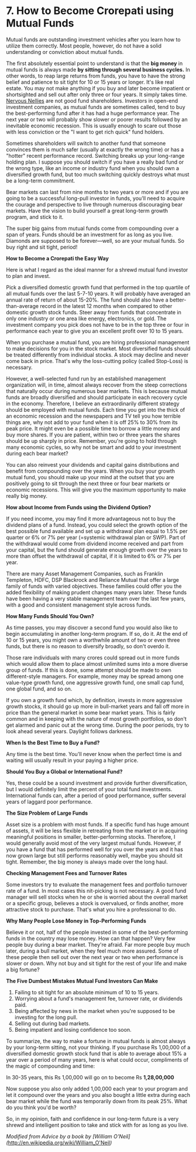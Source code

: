 # 7. How to Become Crorepati using Mutual Funds

Mutual funds are outstanding investment vehicles after you learn how to utilize them correctly. Most people, however, do not have a solid understanding or conviction about mutual funds.

The first absolutely essential point to understand is that the **big money** in mutual funds is always made **by sitting through several business cycles.** In other words, to reap large returns from funds, you have to have the strong belief and patience to sit tight for 10 or 15 years or longer. It's like real estate. You may not make anything if you buy and later become impatient or shortsighted and sell out after only three or four years. It simply takes time. [Nervous Nellies](http://www.investopedia.com/terms/n/nervousnellie.asp) are not good fund shareholders. Investors in open-end investment companies, as mutual funds are sometimes called, tend to buy the best-performing fund after it has had a huge performance year. The next year or two will probably show slower or poorer results followed by an inevitable economic recession. This is usually enough to scare out those with less conviction or the "I want to get rich quick" fund holders.

Sometimes shareholders will switch to another fund that someone convinces them is much safer (usually at exactly the wrong time) or has a "hotter" recent performance record. Switching breaks up your long-range holding plan. I suppose you should switch if you have a really bad fund or the wrong type, like an income or industry fund when you should own a diversified growth fund, but too much switching quickly destroys what must be a long-term commitment.

Bear markets can last from nine months to two years or more and if you are going to be a successful long-pull investor in funds, you'll need to acquire the courage and perspective to live through numerous discouraging bear markets. Have the vision to build yourself a great long-term growth program, and stick to it.

The super big gains from mutual funds come from compounding over a span of years. Funds should be an investment for as long as you live. Diamonds are supposed to be forever—well, so are your mutual funds. So buy right and sit tight, period!

**How to Become a Crorepati the Easy Way**

Here is what I regard as the ideal manner for a shrewd mutual fund investor to plan and invest.

Pick a diversified domestic growth fund that performed in the top quartile of all mutual funds over the last 5-7-10 years. It will probably have averaged an annual rate of return of about 15-20%. The fund should also have a better-than-average record in the latest 12 months when compared to other domestic growth stock funds. Steer away from funds that concentrate in only one industry or one area like energy, electronics, or gold. The investment company you pick does not have to be in the top three or four in performance each year to give you an excellent profit over 10 to 15 years.

When you purchase a mutual fund, you are hiring professional management to make decisions for you in the stock market. Most diversified funds should be treated differently from individual stocks. A stock may decline and never come back in price. That's why the loss-cutting policy (called Stop-Loss) is necessary.

However, a well-selected fund run by an established management organization will, in time, almost always recover from the steep corrections that naturally occur during numerous bear markets. This is because mutual funds are broadly diversified and should participate in each recovery cycle in the economy. Therefore, I believe an extraordinarily different strategy should be employed with mutual funds. Each time you get into the thick of an economic recession and the newspapers and TV tell you how terrible things are, why not add to your fund when it is off 25% to 30% from its peak price. It might even be a possible time to borrow a little money and buy more shares. If you are patient, within two or three years the shares should be up sharply in price. Remember, you're going to hold through many economic cycles, so why not be smart and add to your investment during each bear market?

You can also reinvest your dividends and capital gains distributions and benefit from compounding over the years. When you buy your growth mutual fund, you should make up your mind at the outset that you are positively going to sit through the next three or four bear markets or economic recessions. This will give you the maximum opportunity to make really big money.

**How about Income from Funds using the Dividend Option?**

If you need income, you may find it more advantageous not to buy the dividend plans of a fund. Instead, you could select the growth option of the best possible fund available and set up a withdrawal plan equal to 1.5% per quarter or 6% or 7% per year (=systemic withdrawal plan or SWP). Part of the withdrawal would come from dividend income received and part from your capital, but the fund should generate enough growth over the years to more than offset the withdrawal of capital, if it is limited to 6% or 7% per year.

There are many Asset Management Companies, such as Franklin Templeton, HDFC, DSP Blackrock and Reliance Mutual that offer a large family of funds with varied objectives. These families could offer you the added flexibility of making prudent changes many years later. These funds have been having a very stable management team over the last few years, with a good and consistent management style across funds.

**How Many Funds Should You Own?**

As time passes, you may discover a second fund you would also like to begin accumulating in another long-term program. If so, do it. At the end of 10 or 15 years, you might own a worthwhile amount of two or even three funds, but there is no reason to diversify broadly, so don't overdo it.

Those rare individuals with many crores could spread out in more funds which would allow them to place almost unlimited sums into a more diverse group of funds. If this is done, some attempt should be made to own different-style managers. For example, money may be spread among one value-type growth fund, one aggressive growth fund, one small cap fund, one global fund, and so on.

If you own a growth fund which, by definition, invests in more aggressive growth stocks, it should go up more in bull-market years and fall off more in price than the general market in some bear market years. This is fairly common and in keeping with the nature of most growth portfolios, so don't get alarmed and panic out at the wrong time. During the poor periods, try to look ahead several years. Daylight follows darkness.

**When Is the Best Time to Buy a Fund?**

Any time is the best time. You'll never know when the perfect time is and waiting will usually result in your paying a higher price.

**Should You Buy a Global or International Fund?**

Yes, these could be a sound investment and provide further diversification, but I would definitely limit the percent of your total fund investments. International funds can, after a period of good performance, suffer several years of laggard poor performance.

**The Size Problem of Large Funds**

Asset size is a problem with most funds. If a specific fund has huge amount of assets, it will be less flexible in retreating from the market or in acquiring meaningful positions in smaller, better-performing stocks. Therefore, I would generally avoid most of the very largest mutual funds. However, if you have a fund that has performed well for you over the years and it has now grown large but still performs reasonably well, maybe you should sit tight. Remember, the big money is always made over the long haul.

**Checking Management Fees and Turnover Rates**

Some investors try to evaluate the management fees and portfolio turnover rate of a fund. In most cases this nit-picking is not necessary. A good fund manager will sell stocks when he or she is worried about the overall market or a specific group, believes a stock is overvalued, or finds another, more attractive stock to purchase. That's what you hire a professional to do.

**Why Many People Lose Money in Top-Performing Funds**

Believe it or not, half of the people invested in some of the best-performing funds in the country may lose money. How can that happen? Very few people buy during a bear market. They're afraid. Far more people buy much later, during a bull market, when they feel much more assured. Some of these people then sell out over the next year or two when performance is slower or down. Why not buy and sit tight for the rest of your life and make a big fortune?

**The Five Dumbest Mistakes Mutual Fund Investors Can Make**

1.  Failing to sit tight for an absolute minimum of 10 to 15 years.
2.  Worrying about a fund's management fee, turnover rate, or dividends paid.
3.  Being affected by news in the market when you're supposed to be investing for the long pull.
4.  Selling out during bad markets.
5.  Being impatient and losing confidence too soon.

To summarize, the way to make a fortune in mutual funds is almost always by your long-term sitting, not your thinking. If you purchase Rs 1,00,000 of a diversified domestic growth stock fund that is able to average about 15% a year over a period of many years, here is what could occur, compliments of the magic of compounding and time:

In 30-35 years, this Rs 1,00,000 will go on to become Rs **1,28,00,000**

Now suppose you also only added 1,00,000 each year to your program and let it compound over the years and you also bought a little extra during each bear market while the fund was temporarily down from its peak 25%. What do you think you'd be worth?

So, in my opinion, faith and confidence in our long-term future is a very shrewd and intelligent position to take and stick with for as long as you live.

*Modified from Advice by a book by \[William O'Neil\](*<http://en.wikipedia.org/wiki/William_O'Neil>*)*
